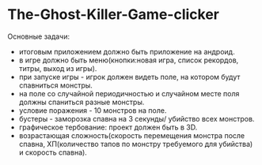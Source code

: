 # The-Ghost-Killer-Game-clicker

Основные задачи:
* итоговым приложением должно быть приложение на андроид.
* в игре должно быть меню(кнопки:новая игра, список рекордов, титры, выход из игры).
* при запуске игры - игрок должен видеть поле, на котором будут спавниться монстры.
* на поле со случайной периодичностью и случайном месте поля должны спаниться разные монстры.
* условие поражения - 10 монстров на поле.
* бустеры - заморозка спавна на 3 секунды/ убийство всех монстров.
* графическое тербование: проект должен быть в 3D.
* возрастающая сложность(скорость перемещения монстра после спавна, ХП(количество тапов по монстру требуемого для убийства) и скорость спавна).
